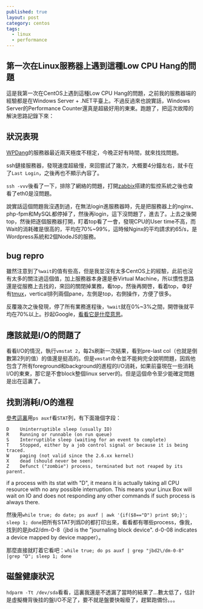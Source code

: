 ```yaml
---
published: true
layout: post
category: centos
tags: 
  - linux
  - performance
---
```


## 第一次在Linux服務器上遇到這種Low CPU Hang的問題

這是我第一次在CentOS上遇到這種Low CPU Hang的問題，之前我的服務器端的經驗都是在Windows Server + .NET平臺上。不過反過來也說實話，Windows Server的Performance Counter還真是超級好用的東東。跑題了，把這次故障的解決思路記錄下來：

## 狀況表現

[WPDang](http://www.wpdang.com/)的服務器最近兩天極度不穩定，今晚正好有時間，就來找找問題。

ssh鏈接服務器，發現速度超級慢，來回嘗試了幾次，大概要4分鐘左右，就卡在了`Last Login`，之後再也不顯示內容了。

`ssh -vvv`後看了一下，排除了網絡的問題，打開[zabbix](http://www.zabbix.org/)搭建的監控系統之後也查看了eth0是沒問題。

說實話這個問題我沒遇到過，在無法login進服務器時，先是把服務器上的nginx、php-fpm和MySQL都停掉了，然後再login，這下沒問題了，進去了。上去之後開top，然後把逐個服務器打開，盯着top看了一會，發現CPU的User time不高，而Wait的消耗確是很高的，平均在70%~99%，這時候Nginx的平均請求約65/s，是Wordpress系統和2個NodeJS的服務。

## bug repro

雖然注意到了`%wait`的值有些高，但是我並沒有太多CentOS上的經驗，此前也沒有太多的關注過這個值，加上服務器本身還是泰Virtual Machine，所以慣性思路還是從服務上去找的，來回的關閉掉業務，看top，然後再開啓，看着top，幸好有[tmux]()，vertical排列兩個pane，左側是top，右側操作，方便了很多。

反覆幾次之後發現，停了所有業務進程後，`%wait`就在0%~3%之間，開啓後就平均在70%以上。抄起Google，[看看它是什麼意思](http://blog.scoutapp.com/articles/2011/02/10/understanding-disk-i-o-when-should-you-be-worried)。

## 應該就是I/O的問題了

看看I/O的情況，執行`vmstat 2`，每2s刷新一次結果，看到pre-last col（也就是倒數第2列的值）的值還是挺高的。但是`vmstat`命令並不能夠完全說明問題，因爲他包含了所有foreground和background的進程的I/O消耗，如果前臺現在一些消耗I/O的東東，那它是不會block整個linux server的。但是這個命令至少能確定問題是出在這裏了。

## 找到消耗I/O的進程

[參考這裏](http://www.chileoffshore.com/en/interesting-articles/126-linux-wait-io-problem)用`ps auxf`看`STAT`列，有下面幾個字段：
	
    D    Uninterruptible sleep (usually IO)
    R    Running or runnable (on run queue)
    S    Interruptible sleep (waiting for an event to complete)
    T    Stopped, either by a job control signal or because it is being traced.
    W    paging (not valid since the 2.6.xx kernel)
    X    dead (should never be seen)
    Z    Defunct ("zombie") process, terminated but not reaped by its parent.
    
if a process with its stat with "D", it means it is actually taking all CPU resource with no any possible interruption. This means your Linux Box will wait on IO and does not responding any other commands if such process is always there.

然後用`while true; do date; ps auxf | awk '{if($8=="D") print $0;}'; sleep 1; done`把所有STAT列爲D的都打印出來，看看都有哪些process，像我，找到的是jbd2/dm-0-8（jbd is the "journaling block device". d-0-08 indicates a device mapped by device mapper）。

那麼直接就盯着它看吧：`while true; do ps auxf | grep "jbd2\/dm-0-8" |grep "D"; sleep 1; done`

## 磁盤健康狀況

`hdparm -Tt /dev/sda`看看，這裏我還是不透漏了當時的結果了...數太低了，估計是虛擬機背後挂的盤I/O不足了，要不就是盤要快報廢了，趕緊跑備份。。。
